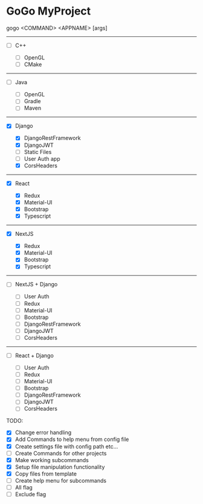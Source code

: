 # GoGo MyProject

gogo \<COMMAND> \<APPNAME> [args]

---

- [ ] C++

  - [ ] OpenGL
  - [ ] CMake

---

- [ ] Java

  - [ ] OpenGL
  - [ ] Gradle
  - [ ] Maven

---

- [x] Django

  - [x] DjangoRestFramework
  - [x] DjangoJWT
  - [ ] Static Files
  - [ ] User Auth app
  - [x] CorsHeaders

---

- [x] React

  - [x] Redux
  - [x] Material-UI
  - [x] Bootstrap
  - [x] Typescript

---

- [x] NextJS

  - [x] Redux
  - [x] Material-UI
  - [x] Bootstrap
  - [x] Typescript

---

- [ ] NextJS + Django

  - [ ] User Auth
  - [ ] Redux
  - [ ] Material-UI
  - [ ] Bootstrap
  - [ ] DjangoRestFramework
  - [ ] DjangoJWT
  - [ ] CorsHeaders

---

- [ ] React + Django

  - [ ] User Auth
  - [ ] Redux
  - [ ] Material-UI
  - [ ] Bootstrap
  - [ ] DjangoRestFramework
  - [ ] DjangoJWT
  - [ ] CorsHeaders

TODO:

- [x] Change error handling
- [x] Add Commands to help menu from config file
- [x] Create settings file with config path etc...
- [ ] Create Commands for other projects
- [x] Make working subcommands
- [x] Setup file manipulation functionality
- [x] Copy files from template
- [ ] Create help menu for subcommands
- [ ] All flag
- [ ] Exclude flag
